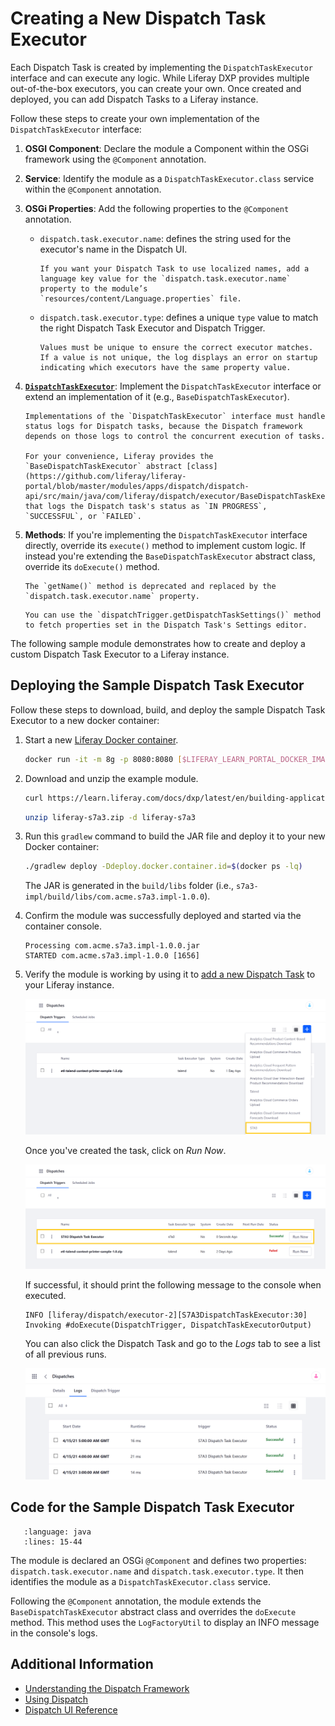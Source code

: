 # Creating a New Dispatch Task Executor

Each Dispatch Task is created by implementing the `DispatchTaskExecutor` interface and can execute any logic. While Liferay DXP provides multiple out-of-the-box executors, you can create your own. Once created and deployed, you can add Dispatch Tasks to a Liferay instance.

Follow these steps to create your own implementation of the `DispatchTaskExecutor` interface:

1. **OSGI Component**: Declare the module a Component within the OSGi framework using the `@Component` annotation.

1. **Service**: Identify the module as a `DispatchTaskExecutor.class` service within the `@Component` annotation.

1. **OSGi Properties**: Add the following properties to the `@Component` annotation.

   * `dispatch.task.executor.name`: defines the string used for the executor's name in the Dispatch UI.

      ```{note}
      If you want your Dispatch Task to use localized names, add a language key value for the `dispatch.task.executor.name` property to the module’s `resources/content/Language.properties` file.
      ```

   * `dispatch.task.executor.type`: defines a unique `type` value to match the right Dispatch Task Executor and Dispatch Trigger.

      ```{note}
      Values must be unique to ensure the correct executor matches. If a value is not unique, the log displays an error on startup indicating which executors have the same property value.
      ```

1. [**`DispatchTaskExecutor`**](https://github.com/liferay/liferay-portal/blob/master/modules/apps/dispatch/dispatch-api/src/main/java/com/liferay/dispatch/executor/DispatchTaskExecutor.java): Implement the `DispatchTaskExecutor` interface or extend an implementation of it (e.g., ``BaseDispatchTaskExecutor``).

      ```{important}
      Implementations of the `DispatchTaskExecutor` interface must handle status logs for Dispatch tasks, because the Dispatch framework depends on those logs to control the concurrent execution of tasks.
         
      For your convenience, Liferay provides the `BaseDispatchTaskExecutor` abstract [class](https://github.com/liferay/liferay-portal/blob/master/modules/apps/dispatch/dispatch-api/src/main/java/com/liferay/dispatch/executor/BaseDispatchTaskExecutor.java) that logs the Dispatch task's status as `IN PROGRESS`, `SUCCESSFUL`, or `FAILED`.
      ```

1. **Methods**: If you're implementing the `DispatchTaskExecutor` interface directly, override its `execute()` method to implement custom logic. If instead you're extending the ``BaseDispatchTaskExecutor`` abstract class, override its `doExecute()` method.

   ```{note}
   The `getName()` method is deprecated and replaced by the `dispatch.task.executor.name` property.
   ```

   ```{tip}
   You can use the `dispatchTrigger.getDispatchTaskSettings()` method to fetch properties set in the Dispatch Task's Settings editor.
   ```

The following sample module demonstrates how to create and deploy a custom Dispatch Task Executor to a Liferay instance.

## Deploying the Sample Dispatch Task Executor

Follow these steps to download, build, and deploy the sample Dispatch Task Executor to a new docker container:

1. Start a new [Liferay Docker container](../../../installation-and-upgrades/installing-liferay/using-liferay-docker-images/docker-container-basics.md).

   ```bash
   docker run -it -m 8g -p 8080:8080 [$LIFERAY_LEARN_PORTAL_DOCKER_IMAGE$]
   ```

1. Download and unzip the example module.

   ```bash
   curl https://learn.liferay.com/docs/dxp/latest/en/building-applications/core-frameworks/dispatch-framework/liferay-s7a3.zip -O
   ```

   ```bash
   unzip liferay-s7a3.zip -d liferay-s7a3
   ```

1. Run this `gradlew` command to build the JAR file and deploy it to your new Docker container:

   ```bash
   ./gradlew deploy -Ddeploy.docker.container.id=$(docker ps -lq)
   ```

   The JAR is generated in the `build/libs` folder (i.e., `s7a3-impl/build/libs/com.acme.s7a3.impl-1.0.0`).

1. Confirm the module was successfully deployed and started via the container console.

   ```log
   Processing com.acme.s7a3.impl-1.0.0.jar
   STARTED com.acme.s7a3.impl-1.0.0 [1656]
   ```

1. Verify the module is working by using it to [add a new Dispatch Task](./using-dispatch.md#adding-a-new-dispatch-task) to your Liferay instance.

   ![Add a new Dispatch Task using the new template.](./creating-a-new-dispatch-task-executor/images/01.png)

   Once you've created the task, click on *Run Now*.

   ![Click Run Now for your new Dispatch Task.](./creating-a-new-dispatch-task-executor/images/02.png)

   If successful, it should print the following message to the console when executed.

   ```log
   INFO [liferay/dispatch/executor-2][S7A3DispatchTaskExecutor:30] Invoking #doExecute(DispatchTrigger, DispatchTaskExecutorOutput)
   ```

   You can also click the Dispatch Task and go to the *Logs* tab to see a list of all previous runs.

   ![View and manage logs for your Dispatch Task.](./creating-a-new-dispatch-task-executor/images/03.png)

## Code for the Sample Dispatch Task Executor

```{literalinclude} creating-a-new-dispatch-task-executor/resources/liferay-s7a3.zip/s7a3-impl/src/main/java/com/acme/s7a3/internal/dispatch/executor/S7A3DispatchTaskExecutor.java
   :language: java
   :lines: 15-44
```

The module is declared an OSGi `@Component` and defines two properties: `dispatch.task.executor.name` and `dispatch.task.executor.type`. It then identifies the module as a `DispatchTaskExecutor.class` service.

Following the `@Component` annotation, the module extends the `BaseDispatchTaskExecutor` abstract class and overrides the `doExecute` method. This method uses the `LogFactoryUtil` to display an INFO message in the console's logs.

## Additional Information

* [Understanding the Dispatch Framework](./understanding-the-dispatch-framework.md)
* [Using Dispatch](./using-dispatch.md)
* [Dispatch UI Reference](./dispatch-ui-reference.md)
